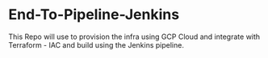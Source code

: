 # End-To-Pipeline-Jenkins
This Repo will use to provision the infra using GCP Cloud and integrate with Terraform - IAC and build using the Jenkins pipeline.
